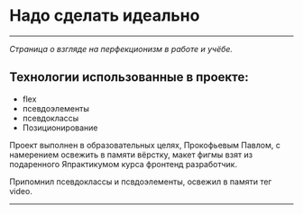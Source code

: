 # Надо сделать идеально
***
_Страница о взгляде на перфекционизм в работе и учёбе._

## __Технологии использованные в проекте:__

* flex
* псевдоэлементы
* псевдоклассы
* Позиционирование



Проект выполнен в образовательных целях, Прокофьевым Павлом,
c намерением освежить в памяти вёрстку, макет фигмы взят из подаренного Япрактикумом курса фронтенд разработчик.

Припомнил псевдоклассы и псвдоэлементы, освежил в памяти тег video.
***
